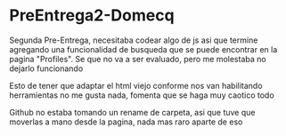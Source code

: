 # PreEntrega2-Domecq

Segunda Pre-Entrega, necesitaba codear algo de js asi que termine agregando una funcionalidad de busqueda que se puede encontrar en la pagina "Profiles". Se que no va a ser evaluado, pero me molestaba no dejarlo funcionando

Esto de tener que adaptar el html viejo conforme nos van habilitando herramientas no me gusta nada, fomenta que se haga muy caotico todo

Github no estaba tomando un rename de carpeta, asi que tuve que moverlas a mano desde la pagina, nada mas raro aparte de eso
